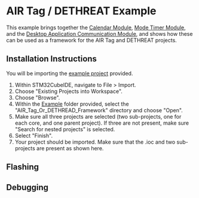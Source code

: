 # AIR Tag / DETHREAT Example

This example brings together the [Calendar Module](https://github.com/kgimlay/STM32WL5x-Calendar), [Mode Timer Module](https://github.com/kgimlay/STM32WL5x-Mode-Timer), and the [Desktop Application Communication Module](https://github.com/kgimlay/STM32WL5x-Desktop-Application), and shows how these can be used as a framework for the AIR Tag and DETHREAT projects.

## Installation Instructions

You will be importing the [example project](Example/MCU) provided.

1. Within STM32CubeIDE, navigate to File > Import.
2. Choose "Existing Projects into Workspace".
3. Choose "Browse".
4. Within the [Example](Example) folder provided, select the "AIR_Tag_Or_DETHREAD_Framework" directory and choose "Open".
5. Make sure all three projects are selected (two sub-projects, one for each core, and one parent project).  If three are not present, make sure "Search for nested projects" is selected.
6. Select "Finish".
7. Your project should be imported.  Make sure that the .ioc and two sub-projects are present as shown here.

## Flashing



## Debugging